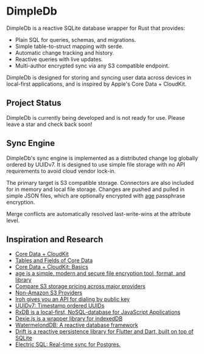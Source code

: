 # DimpleDb

DimpleDb is a reactive SQLite database wrapper for Rust that provides:

- Plain SQL for queries, schemas, and migrations.
- Simple table-to-struct mapping with serde.
- Automatic change tracking and history.
- Reactive queries with live updates.
- Multi-author encrypted sync via any S3 compatible endpoint.

DimpleDb is designed for storing and syncing user data across devices in
local-first applications, and is inspired by Apple's Core Data + CloudKit.

## Project Status

DimpleDb is currently being developed and is not ready for use. Please
leave a star and check back soon!

## Sync Engine

DimpleDb's sync engine is implemented as a distributed change log globally
ordered by UUIDv7. It is designed to use simple file storage with no API
requirements to avoid cloud vendor lock-in. 

The primary target is S3 compatible storage. Connectors are also included for
in memory and local file storage. Changes are pushed and pulled in simple JSON
files, which are optionally encrypted with [age](https://github.com/FiloSottile/age)
passphrase encryption. 

Merge conflicts are automatically resolved last-write-wins at the attribute
level.


## Inspiration and Research

- [Core Data + CloudKit](https://developer.apple.com/documentation/CoreData/NSPersistentCloudKitContainer)
- [Tables and Fields of Core Data](https://fatbobman.com/en/posts/tables_and_fields_of_coredata/)
- [Core Data + CloudKit: Basics](https://fatbobman.com/en/posts/coredatawithcloudkit-1/)
- [age is a simple, modern and secure file encryption tool, format, and library](https://github.com/FiloSottile/age)
- [Compare S3 storage pricing across major providers](https://www.s3compare.io/)
- [Non-Amazon S3 Providers](https://github.com/s3fs-fuse/s3fs-fuse/wiki/Non-Amazon-S3)
- [Iroh gives you an API for dialing by public key](https://github.com/n0-computer/iroh)
- [UUIDv7: Timestamp ordered UUIDs](https://datatracker.ietf.org/doc/html/draft-peabody-dispatch-new-uuid-format)
- [RxDB is a local-first, NoSQL-database for JavaScript Applications](https://github.com/pubkey/rxdb)
- [Dexie.js is a wrapper library for indexedDB](https://github.com/dexie/Dexie.js)
- [WatermelondDB: A reactive database framework](https://github.com/nozbe/WatermelonDB)
- [Drift is a reactive persistence library for Flutter and Dart, built on top of SQLite](https://github.com/simolus3/drift)
- [Electric SQL: Real-time sync for Postgres.](https://github.com/electric-sql/electric)

